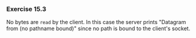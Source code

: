### Exercise 15.3

No bytes are `read` by the client. In this case the server prints "Datagram from (no pathname bound)" since no path is bound to the client's socket.
